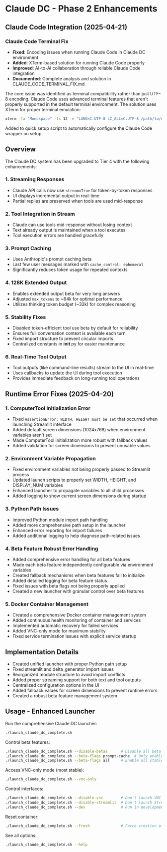 # Claude DC - Phase 2 Enhancements

## Claude Code Integration (2025-04-21)

### Claude Code Terminal Fix
- **Fixed**: Encoding issues when running Claude Code in Claude DC environment
- **Added**: XTerm-based solution for running Claude Code properly
- **Improved**: AI-to-AI collaboration through reliable Claude Code integration
- **Documented**: Complete analysis and solution in CLAUDE_CODE_TERMINAL_FIX.md

The core issue was identified as terminal compatibility rather than just UTF-8 encoding. Claude Code uses advanced terminal features that aren't properly supported in the default terminal environment. The solution uses XTerm for proper terminal emulation:

```bash
xterm -fa "Monospace" -fs 12 -e "LANG=C.UTF-8 LC_ALL=C.UTF-8 /path/to/claude"
```

Added to quick setup script to automatically configure the Claude Code wrapper on setup.

## Overview
The Claude DC system has been upgraded to Tier 4 with the following enhancements:

### 1. Streaming Responses
- Claude API calls now use `stream=True` for token-by-token responses
- UI displays incremental output in real-time
- Partial replies are preserved when tools are used mid-response

### 2. Tool Integration in Stream
- Claude can use tools mid-response without losing context
- Text already output is maintained when a tool executes
- Tool execution errors are handled gracefully

### 3. Prompt Caching
- Uses Anthropic's prompt caching beta
- Last few user messages marked with `cache_control: ephemeral`
- Significantly reduces token usage for repeated contexts

### 4. 128K Extended Output
- Enables extended output beta for very long answers
- Adjusted `max_tokens` to ~64k for optimal performance
- Utilizes thinking token budget (~32k) for complex reasoning

### 5. Stability Fixes
- Disabled token-efficient tool use beta by default for reliability
- Ensures full conversation context is available each turn
- Fixed import structure to prevent circular imports
- Centralized constants in __init__.py for easier maintenance

### 6. Real-Time Tool Output
- Tool outputs (like command-line results) stream to the UI in real-time
- Uses callbacks to update the UI during tool execution
- Provides immediate feedback on long-running tool operations

## Runtime Error Fixes (2025-04-20)

### 1. ComputerTool Initialization Error
- Fixed `AssertionError: WIDTH, HEIGHT must be set` that occurred when launching Streamlit interface
- Added default screen dimensions (1024x768) when environment variables aren't set
- Made ComputerTool initialization more robust with fallback values
- Added validation for screen dimensions to prevent unusable values

### 2. Environment Variable Propagation
- Fixed environment variables not being properly passed to Streamlit process
- Updated launch scripts to properly set WIDTH, HEIGHT, and DISPLAY_NUM variables
- Enhanced launcher to propagate variables to all child processes
- Added logging to show current screen dimensions during startup

### 3. Python Path Issues
- Improved Python module import path handling
- Added more comprehensive path setup in the launcher
- Enhanced error reporting for import failures
- Added additional logging to help diagnose path-related issues

### 4. Beta Feature Robust Error Handling
- Added comprehensive error handling for all beta features
- Made each beta feature independently configurable via environment variables
- Created fallback mechanisms when beta features fail to initialize
- Added detailed logging for beta feature status
- Fixed issues with beta flags not being properly applied
- Created a new launcher with granular control over beta features

### 5. Docker Container Management
- Created a comprehensive Docker container management system
- Added continuous health monitoring of container and services
- Implemented automatic recovery for failed services
- Added VNC-only mode for maximum stability
- Fixed service termination issues with explicit service startup

## Implementation Details
- Created unified launcher with proper Python path setup
- Fixed streamlit and delta_generator import issues
- Reorganized module structure to avoid import conflicts
- Added proper streaming support for both text and tool outputs
- Centralized configuration options in the UI
- Added fallback values for screen dimensions to prevent runtime errors
- Created a robust beta feature management system

## Usage - Enhanced Launcher

Run the comprehensive Claude DC launcher:
```bash
./launch_claude_dc_complete.sh
```

Control beta features:
```bash
./launch_claude_dc_complete.sh --disable-betas      # Disable all beta features
./launch_claude_dc_complete.sh --beta-flags prompt-cache  # Only enable prompt caching
./launch_claude_dc_complete.sh --beta-flags all     # Enable all stable beta features
```

Access VNC-only mode (most stable):
```bash
./launch_claude_dc_complete.sh --vnc-only
```

Control interfaces:
```bash
./launch_claude_dc_complete.sh --disable-vnc        # Don't launch VNC browser window
./launch_claude_dc_complete.sh --disable-streamlit  # Don't launch Streamlit UI
./launch_claude_dc_complete.sh --dev                # Run in development mode
```

Reset container:
```bash
./launch_claude_dc_complete.sh --fresh              # Force creation of a new container
```

See all options:
```bash
./launch_claude_dc_complete.sh --help
```
